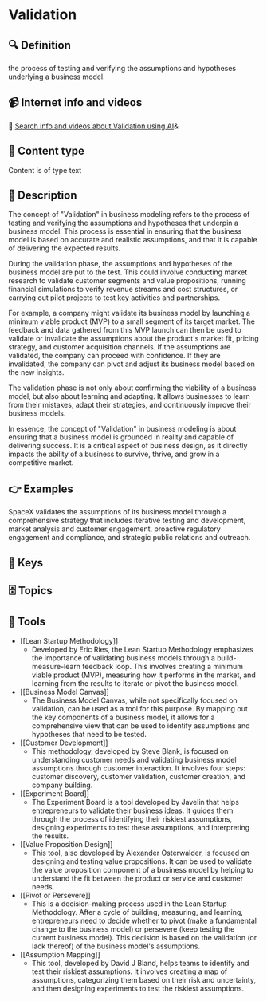 
# Validation


## 🔍 Definition
the process of testing and verifying the assumptions and hypotheses underlying a business model.


## 📹 Internet info and videos
🤖 [Search info and videos about Validation using AI](https://www.perplexity.ai/search?q=videos+about+Validation:+the+process+of+testing+and+verifying+the+assumptions+and+hypotheses+underlying+a+business+model.
)&

## 📰 Content type 
Content is of type text

## 📖 Description
The concept of "Validation" in business modeling refers to the process of testing and verifying the assumptions and hypotheses that underpin a business model. This process is essential in ensuring that the business model is based on accurate and realistic assumptions, and that it is capable of delivering the expected results.

During the validation phase, the assumptions and hypotheses of the business model are put to the test. This could involve conducting market research to validate customer segments and value propositions, running financial simulations to verify revenue streams and cost structures, or carrying out pilot projects to test key activities and partnerships.

For example, a company might validate its business model by launching a minimum viable product (MVP) to a small segment of its target market. The feedback and data gathered from this MVP launch can then be used to validate or invalidate the assumptions about the product's market fit, pricing strategy, and customer acquisition channels. If the assumptions are validated, the company can proceed with confidence. If they are invalidated, the company can pivot and adjust its business model based on the new insights.

The validation phase is not only about confirming the viability of a business model, but also about learning and adapting. It allows businesses to learn from their mistakes, adapt their strategies, and continuously improve their business models.

In essence, the concept of "Validation" in business modeling is about ensuring that a business model is grounded in reality and capable of delivering success. It is a critical aspect of business design, as it directly impacts the ability of a business to survive, thrive, and grow in a competitive market.

## 👉 Examples

SpaceX validates the assumptions of its business model through a comprehensive strategy that includes iterative testing and development, market analysis and customer engagement, proactive regulatory engagement and compliance, and strategic public relations and outreach.

## 🔑 Keys



## 🗄️ Topics


## 🧰 Tools
- [[Lean Startup Methodology]]
  - Developed by Eric Ries, the Lean Startup Methodology emphasizes the importance of validating business models through a build-measure-learn feedback loop. This involves creating a minimum viable product (MVP), measuring how it performs in the market, and learning from the results to iterate or pivot the business model.
- [[Business Model Canvas]]
  - The Business Model Canvas, while not specifically focused on validation, can be used as a tool for this purpose. By mapping out the key components of a business model, it allows for a comprehensive view that can be used to identify assumptions and hypotheses that need to be tested.
- [[Customer Development]]
  - This methodology, developed by Steve Blank, is focused on understanding customer needs and validating business model assumptions through customer interaction. It involves four steps: customer discovery, customer validation, customer creation, and company building.
- [[Experiment Board]]
  - The Experiment Board is a tool developed by Javelin that helps entrepreneurs to validate their business ideas. It guides them through the process of identifying their riskiest assumptions, designing experiments to test these assumptions, and interpreting the results.
- [[Value Proposition Design]]
  - This tool, also developed by Alexander Osterwalder, is focused on designing and testing value propositions. It can be used to validate the value proposition component of a business model by helping to understand the fit between the product or service and customer needs.
- [[Pivot or Persevere]]
  - This is a decision-making process used in the Lean Startup Methodology. After a cycle of building, measuring, and learning, entrepreneurs need to decide whether to pivot (make a fundamental change to the business model) or persevere (keep testing the current business model). This decision is based on the validation (or lack thereof) of the business model's assumptions.
- [[Assumption Mapping]]
  - This tool, developed by David J Bland, helps teams to identify and test their riskiest assumptions. It involves creating a map of assumptions, categorizing them based on their risk and uncertainty, and then designing experiments to test the riskiest assumptions.

